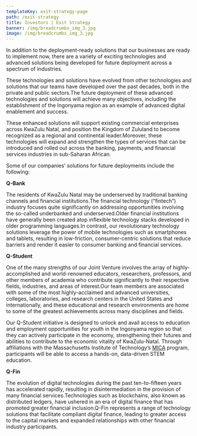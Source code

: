 ```yaml
---
templateKey: exit-strategy-page
path: /exit-strategy
title: Investors | Exit Strategy
banner: /img/breadcrumbs_img_3.jpg
image: /img/breadcrumbs_img_3.jpg
---
```


In addition to the deployment-ready solutions that our businesses are ready to implement now, there are a variety of exciting technologies and advanced solutions being developed for future deployment across a spectrum of industries.

These technologies and solutions have evolved from other technologies and solutions that our teams have developed over the past decades, both in the private and public sectors.The future deployment of these advanced technologies and solutions will achieve many objectives, including the establishment of the Ingonyama region as an example of advanced digital enablement and success.

These enhanced solutions will support existing commercial enterprises across KwaZulu Natal, and position the Kingdom of Zululand to become recognized as a regional and continental leader.Moreover, these technologies will expand and strengthen the types of services that can be introduced and rolled out across the banking, payments, and financial services industries in sub-Saharan African.

Some of our companies’ solutions for future deployments include the following:

**Q-Bank**

The residents of KwaZulu Natal may be underserved by traditional banking channels and financial institutions.The financial technology (“fintech”) industry focuses quite significantly on addressing opportunities involving the so-called underbanked and underserved.Older financial institutions have generally been created atop inflexible technology stacks developed in older programming languages.In contrast, our revolutionary technology solutions leverage the power of mobile technologies such as smartphones and tablets, resulting in low-friction, consumer-centric solutions that reduce barriers and render it easier to consumer banking and financial services.

**Q-Student**

One of the many strengths of our Joint Venture involves the array of highly-accomplished and world-renowned educators, researchers, professors, and other members of academia who contribute significantly to their respective fields, industries, and areas of interest.Our team members are associated with some of the most highly-acclaimed and advanced universities, colleges, laboratories, and research centers in the United States and internationally, and these educational and research environments are home to some of the greatest achievements across many disciplines and fields.

Our Q-Student initiative is designed to unlock and avail access to education and employment opportunities for youth in the Ingonyama region so that they can actively participate in the economy, strengthening their futures and abilities to contribute to the economic vitality of KwaZulu-Natal. Through affiliations with the Massachusetts Institute of Technology’s [MICA](https://bioinstrumentation.mit.edu/mica) program, participants will be able to access a hands-on, data-driven STEM education.

**Q-Fin**

The evolution of digital technologies during the past ten-to-fifteen years has accelerated rapidly, resulting in disintermediation in the provision of many financial services.Technologies such as blockchains, also known as distributed ledgers, have ushered in an era of digital finance that has promoted greater financial inclusion.Q-Fin represents a range of technology solutions that facilitate compliant digital finance, leading to greater access to the capital markets and expanded relationships with other financial industry participants.
